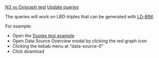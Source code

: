 [N3 vs Oxigraph test](https://madsholten.github.io/oxigraph-test/tests/n3_vs_oxigraph)
[Update queries](https://madsholten.github.io/oxigraph-test/tests/oxigraph_update)

The queries will work on LBD-triples that can be generated with [LD-BIM](https://ld-bim.web.app/).

For example:
* Open the [Duplex test example](https://ld-bim.web.app/?duplex=true) 
* Open Data Source Overview modal by clicking the red graph icon 
* Clicking the kebab menu at "data-source-0"
* Click download
